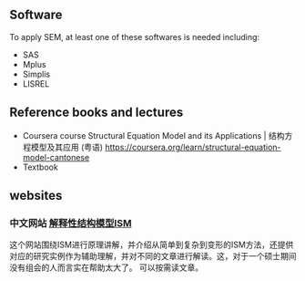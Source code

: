 ## Software
To apply SEM, at least one of these softwares is needed including:
- SAS
- Mplus
- Simplis
- LISREL

## Reference books and lectures
- Coursera course
Structural Equation Model and its Applications | 结构方程模型及其应用 (粤语)
https://coursera.org/learn/structural-equation-model-cantonese
- Textbook

## websites
### 中文网站 [解释性结构模型ISM](http://www.huaxuejia.cn/ism/)
这个网站围绕ISM进行原理讲解，并介绍从简单到复杂到变形的ISM方法，还提供对应的研究实例作为辅助理解，并对不同的文章进行解读。这，对于一个硕士期间没有组会的人而言实在帮助太大了。
可以按需读文章。
